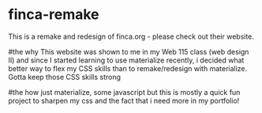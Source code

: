 # finca-remake
This is a remake and redesign of finca.org - please check out their website.

#the why
This website was shown to me in my Web 115 class (web design II) and since I started learning to use materialize 
recently, i decided what better way to flex my CSS skills than to remake/redesign with materialize. Gotta
keep those CSS skills strong

#the how
just materialize, some javascript but this is mostly a quick fun project to sharpen my css
and the fact that i need more in my portfolio!
